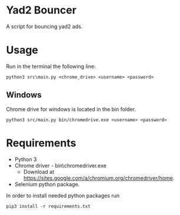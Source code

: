 # Yad2 Bouncer
A script for bouncing yad2 ads.

# Usage
Run in the terminal the following line:
```
python3 src\main.py <chrome_drive> <username> <password>
```

## Windows
Chrome drive for windows is located in the bin folder.
```
python3 src/main.py bin/chromedrive.exe <username> <password>
```

# Requirements
* Python 3
* Chrome driver - bin\chromedriver.exe
    + Download at https://sites.google.com/a/chromium.org/chromedriver/home.
* Selenium python package.

In order to install needed python packages run
```
pip3 install -r requirements.txt
```
